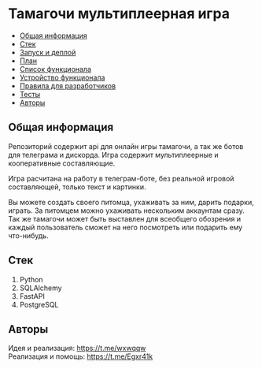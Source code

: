 # Тамагочи мультиплеерная игра

* [Общая информация](#Общая-информация)
* [Стек](#Стек)
* [Запуск и деплой](docs/deploy.md)
* [План](docs/plan.xlsx)
* [Список функционала](docs/functional.md)
* [Устройство функционала](docs/aboutCode.md)
* [Правила для разработчиков](docs/rules.md)
* [Тесты](docs/tests.md)
* [Авторы](#Авторы)

## Общая информация

Репозиторий содержит api для онлайн игры тамагочи, а так же ботов для телеграма и дискорда. Игра содержит мультиплеерные и кооперативные составляющие.

Игра расчитана на работу в телеграм-боте, без реальной игровой составляющей, только текст и картинки.

Вы можете создать своего питомца, ухаживать за ним, дарить подарки, играть. За питомцем можно ухаживать нескольким аккаунтам сразу. Так же тамагочи может быть выставлен для всеобщего обозрения и каждый пользователь сможет на него посмотреть или подарить ему что-нибудь.

## Стек

1. Python
2. SQLAlchemy
3. FastAPI
4. PostgreSQL

## Авторы

Идея и реализация: https://t.me/wxwqqw  
Реализация и помощь: https://t.me/Egxr41k
